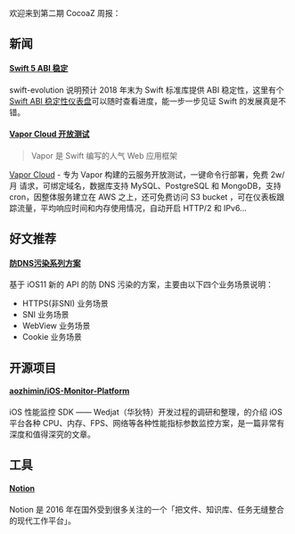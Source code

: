 欢迎来到第二期 CocoaZ 周报：

## 新闻 

#### [Swift 5 ABI 稳定 ](https://github.com/apple/swift-evolution#development-major-version--swift-50)

swift-evolution 说明预计 2018 年末为 Swift 标准库提供 ABI 稳定性，这里有个 [Swift ABI 稳定性仪表盘](https://swift.org/abi-stability/)可以随时查看进度，能一步一步见证 Swift 的发展真是不错。

#### [Vapor Cloud 开放测试](https://medium.com/@qutheory/introducing-vapor-cloud-a-fast-and-reliable-cloud-service-9868e8c2e9d3)

> Vapor 是 Swift 编写的人气 Web 应用框架

[Vapor Cloud](https://dashboard.vapor.cloud) - 专为 Vapor 构建的云服务开放测试，一键命令行部署，免费 2w/月 请求，可绑定域名，数据库支持 MySQL、PostgreSQL 和 MongoDB，支持 cron，因整体服务建立在 AWS 之上，还可免费访问 S3 bucket ，可在仪表板跟踪流量，平均响应时间和内存使用情况，自动开启 HTTP/2 和 IPv6... 

## 好文推荐 

#### [防DNS污染系列方案](https://github.com/ChenYilong/iOSBlog/tree/master/Tips/DNS%E6%B1%A1%E6%9F%93%E6%96%B9%E6%A1%88%E8%B0%83%E7%A0%94) 

基于 iOS11 新的 API 的防 DNS 污染的方案，主要由以下四个业务场景说明：

* HTTPS(非SNI) 业务场景 
* SNI 业务场景 
* WebView 业务场景 
* Cookie 业务场景 

## 开源项目

#### [aozhimin/iOS-Monitor-Platform](https://github.com/aozhimin/iOS-Monitor-Platform)

iOS 性能监控 SDK —— Wedjat（华狄特）开发过程的调研和整理，的介绍 iOS 平台各种 CPU、内存、FPS、网络等各种性能指标参数监控方案，是一篇非常有深度和值得深究的文章。

## 工具

#### [Notion](https://www.notion.so/)

Notion 是 2016 年在国外受到很多关注的一个「把文件、知识库、任务无缝整合的现代工作平台」。
